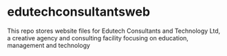 # edutechconsultantsweb
This repo stores website files for Edutech Consultants and Technology Ltd, a creative agency and consulting facility focusing on education, management and technology
